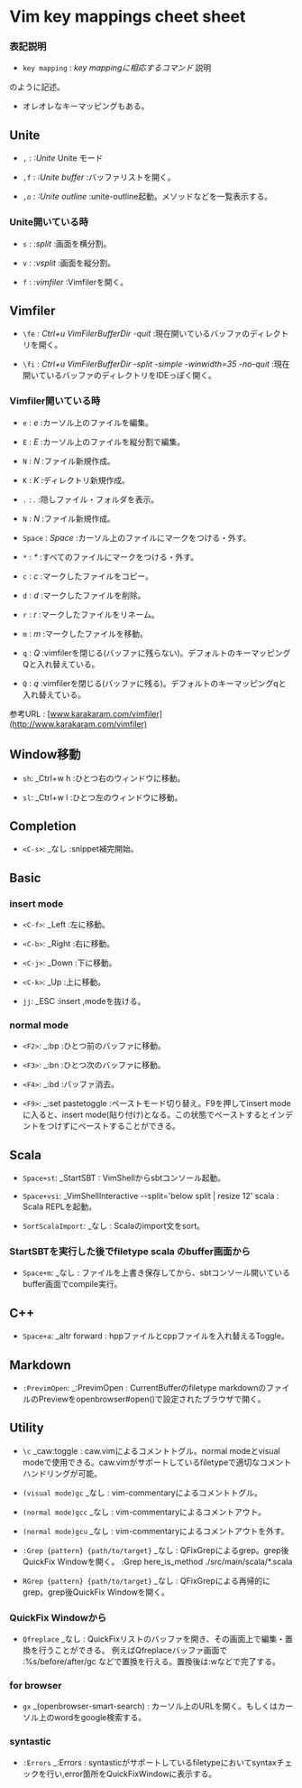 Vim key mappings cheet sheet
=======================

### 表記説明

+   `key mapping` :
    _key mappingに相応するコマンド_ 説明

のように記述。

+ オレオレなキーマッピングもある。


Unite
--------

+   `,` :
    _:Unite_ Unite モード

+   `,f` :
    _:Unite buffer_ :バッファリストを開く。

+   `,o` :
    _:Unite outline_ :unite-outline起動。メソッドなどを一覧表示する。

### Unite開いている時
+   `s` :
    _:split_ :画面を横分割。

+   `v` :
    _:vsplit_ :画面を縦分割。

+   `f` :
    _:vimfiler_ :Vimfilerを開く。


Vimfiler
------------

+   `\fe` :
    _Ctrl+u VimFilerBufferDir -quit_ :現在開いているバッファのディレクトリを開く。

+   `\fi` :
    _Ctrl+u VimFilerBufferDir -split -simple -winwidth=35 -no-quit_ :現在開いているバッファのディレクトリをIDEっぽく開く。

### Vimfiler開いている時
+   `e` :
    _e_ :カーソル上のファイルを編集。

+   `E` :
    _E_ :カーソル上のファイルを縦分割で編集。

+   `N` :
    _N_ :ファイル新規作成。

+   `K` :
    _K_ :ディレクトリ新規作成。

+   `.` :
    _._ :隠しファイル・フォルダを表示。

+   `N` :
    _N_ :ファイル新規作成。

+   `Space` :
    _Space_ :カーソル上のファイルにマークをつける・外す。

+   `*` :
    _*_ :すべてのファイルにマークをつける・外す。

+   `c` :
    _c_ :マークしたファイルをコピー。

+   `d` :
    _d_ :マークしたファイルを削除。

+   `r` :
    _r_ :マークしたファイルをリネーム。

+   `m` :
    _m_ :マークしたファイルを移動。

+   `q` :
    _Q_ :vimfilerを閉じる(バッファに残らない)。デフォルトのキーマッピングQと入れ替えている。

+   `Q` :
    _q_ :vimfilerを閉じる(バッファに残る)。デフォルトのキーマッピングqと入れ替えている。


参考URL : [www.karakaram.com/vimfiler](http://www.karakaram.com/vimfiler)


Window移動
-----------

+   `sh`:
    _Ctrl+w h :ひとつ右のウィンドウに移動。

+   `sl`:
    _Ctrl+w l :ひとつ左のウィンドウに移動。


Completion
------------------

+   `<C-s>`:
    _なし :snippet補完開始。


Basic
---------

### insert mode
+   `<C-f>`:
    _Left :左に移動。

+   `<C-b>`:
    _Right :右に移動。

+   `<C-j>`:
    _Down :下に移動。

+   `<C-k>`:
    _Up :上に移動。

+   `jj`:
    _ESC :insert ,modeを抜ける。

### normal mode
+   `<F2>`:
    _:bp :ひとつ前のバッファに移動。

+   `<F3>`:
    _:bn :ひとつ次のバッファに移動。

+   `<F4>`:
    _:bd :バッファ消去。

+   `<F9>`:
    _:set pastetoggle :ペーストモード切り替え。F9を押してinsert modeに入ると、insert mode(貼り付け)となる。この状態でペーストするとインデントをつけずにペーストすることができる。


Scala
------
+   `Space+st`:
    _StartSBT : VimShellからsbtコンソール起動。
+   `Space+vsi`:
    _VimShellInteractive --split='below split | resize 12' scala : Scala REPLを起動。

+   `SortScalaImport`:
    _なし : Scalaのimport文をsort。

### StartSBTを実行した後でfiletype scala のbuffer画面から
+   `Space+m`:
    _なし : ファイルを上書き保存してから、sbtコンソール開いているbuffer画面でcompile実行。

C++
---
+   `Space+a`:
    _altr forward : hppファイルとcppファイルを入れ替えるToggle。

Markdown
---
+   `:PrevimOpen`:
    _:PrevimOpen : CurrentBufferのfiletype markdownのファイルのPreviewをopenbrowser#open()で設定されたブラウザで開く。


Utility
--------
+   `\c`
    _caw:toggle : caw.vimによるコメントトグル。normal modeとvisual modeで使用できる。caw.vimがサポートしているfiletypeで適切なコメントハンドリングが可能。

+   `(visual mode)gc`
    _なし : vim-commentaryによるコメントトグル。

+   `(normal mode)gcc`
    _なし : vim-commentaryによるコメントアウト。

+   `(normal mode)gcu`
    _なし : vim-commentaryによるコメントアウトを外す。

+   `:Grep {pattern} {path/to/target}`
    _なし : QFixGrepによるgrep。grep後QuickFix Windowを開く。  :Grep here_is_method ./src/main/scala/*.scala

+   `RGrep {pattern} {path/to/target}`
    _なし : QFixGrepによる再帰的にgrep。grep後QuickFix Windowを開く。

### QuickFix Windowから
+   `Qfreplace`
    _なし : QuickFixリストのバッファを開き、その画面上で編集・置換を行うことができる。  例えばQfreplaceバッファ画面で :%s/before/after/gc などで置換を行える。置換後は:wなどで完了する。

### for browser
+   `gx`
    _<Plug>(openbrowser-smart-search) : カーソル上のURLを開く。もしくはカーソル上のwordをgoogle検索する。

### syntastic
+   `:Errors`
    _:Errors : syntasticがサポートしているfiletypeにおいてsyntaxチェックを行い,error箇所をQuickFixWindowに表示する。

